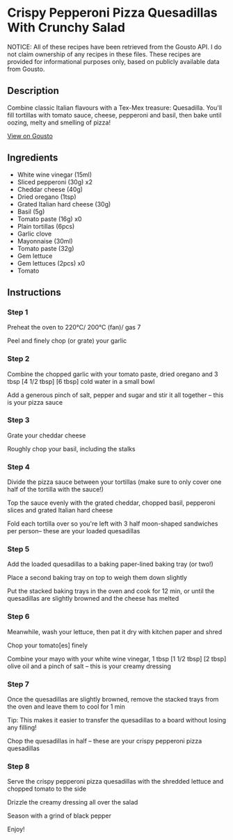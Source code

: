 # Crispy Pepperoni Pizza Quesadillas With Crunchy Salad

NOTICE: All of these recipes have been retrieved from the Gousto API. I do not claim ownership of any recipes in these files. These recipes are provided for informational purposes only, based on publicly available data from Gousto.

## Description

Combine classic Italian flavours with a Tex-Mex treasure: Quesadilla. You'll fill tortillas with tomato sauce, cheese, pepperoni and basil, then bake until oozing, melty and smelling of pizza!

[View on Gousto](https://www.gousto.co.uk/recipes/cookbook/pepperoni-pizza-quesadillas-crunchy-salad)

## Ingredients

- White wine vinegar (15ml)
- Sliced pepperoni (30g) x2
- Cheddar cheese (40g)
- Dried oregano (1tsp)
- Grated Italian hard cheese (30g)
- Basil (5g)
- Tomato paste (16g) x0
- Plain tortillas (6pcs)
- Garlic clove
- Mayonnaise (30ml)
- Tomato paste (32g)
- Gem lettuce
- Gem lettuces (2pcs) x0
- Tomato

## Instructions


### Step 1

Preheat the oven to 220°C/ 200°C (fan)/ gas 7

Peel and finely chop (or grate) your garlic


### Step 2

Combine the chopped garlic with your tomato paste, dried oregano and 3 tbsp <span class="text-purple">[4 1/2 tbsp]</span> <span class="text-danger">[6 tbsp]</span> cold water in a small bowl

Add a generous pinch of salt, pepper and sugar and stir it all together – this is your pizza sauce


### Step 3

Grate your cheddar cheese

Roughly chop your basil, including the stalks


### Step 4

Divide the pizza sauce between your tortillas (make sure to only cover one half of the tortilla with the sauce!)

Top the sauce evenly with the grated cheddar, chopped basil, pepperoni slices and grated Italian hard cheese

Fold each tortilla over so you're left with 3<span class="text-danger"> </span>half moon-shaped sandwiches per person– these are your loaded quesadillas


### Step 5

Add the loaded quesadillas to a baking paper-lined baking tray (or two!)

Place a second baking tray on top to weigh them down slightly

Put the stacked baking trays in the oven and cook for 12 min, or until the quesadillas are slightly browned and the cheese has melted


### Step 6

Meanwhile, wash your lettuce, then pat it dry with kitchen paper and shred

Chop your tomato[es] finely

Combine your mayo with your white wine vinegar, 1 tbsp <span class="text-purple">[1 1/2 tbsp]</span><span class="text-danger"> [2 tbsp] </span>olive oil and a pinch of salt – this is your creamy dressing


### Step 7

Once the quesadillas are slightly browned, remove the stacked trays from the oven and leave them to cool for 1 min

Tip: This makes it easier to transfer the quesadillas to a board without losing any filling!

Chop the quesadillas in half – these are your crispy pepperoni pizza quesadillas

### Step 8

Serve the crispy pepperoni pizza quesadillas with the shredded lettuce and chopped tomato to the side

Drizzle the creamy dressing all over the salad

Season with a grind of black pepper

Enjoy!

